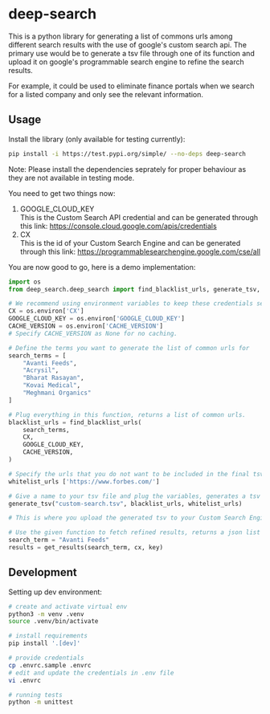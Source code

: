 # deep-search

This is a python library for generating a list of commons urls among different search results with the use of google's custom search api. The primary use would be to generate a tsv file through one of its function and upload it on google's programmable search engine to refine the search results.

For example, it could be used to eliminate finance portals when we search for a listed company and only see the relevant information.

## Usage

Install the library (only available for testing currently):

```bash
pip install -i https://test.pypi.org/simple/ --no-deps deep-search
```

Note: Please install the dependencies seprately for proper behaviour as they are not available in testing mode.

You need to get two things now:

1. GOOGLE_CLOUD_KEY\
   This is the Custom Search API credential and can be generated through this link:
   https://console.cloud.google.com/apis/credentials
2. CX\
   This is the id of your Custom Search Engine and can be generated through this link:
   https://programmablesearchengine.google.com/cse/all

You are now good to go, here is a demo implementation:

```python
import os
from deep_search.deep_search import find_blacklist_urls, generate_tsv, get_results

# We recommend using environment variables to keep these credentials secure, read GOOGLE_CLOUD_KEY, CX and CACHE_VERSION from the environment variables.
CX = os.environ['CX']
GOOGLE_CLOUD_KEY = os.environ['GOOGLE_CLOUD_KEY']
CACHE_VERSION = os.environ['CACHE_VERSION']
# Specify CACHE_VERSION as None for no caching.

# Define the terms you want to generate the list of common urls for
search_terms = [
    "Avanti Feeds",
    "Acrysil",
    "Bharat Rasayan",
    "Kovai Medical",
    "Meghmani Organics"
]

# Plug everything in this function, returns a list of common urls.
blacklist_urls = find_blacklist_urls(
    search_terms,
    CX,
    GOOGLE_CLOUD_KEY,
    CACHE_VERSION,
)

# Specify the urls that you do not want to be included in the final tsv file.
whitelist_urls ['https://www.forbes.com/']

# Give a name to your tsv file and plug the variables, generates a tsv file.
generate_tsv("custom-search.tsv", blacklist_urls, whitelist_urls)

# This is where you upload the generated tsv to your Custom Search Engine at https://programmablesearchengine.google.com/cse/all (manually).

# Use the given function to fetch refined results, returns a json list with title and link property.
search_term = "Avanti Feeds"
results = get_results(search_term, cx, key)
```

## Development

Setting up dev environment:

```bash
# create and activate virtual env
python3 -m venv .venv
source .venv/bin/activate

# install requirements
pip install '.[dev]'

# provide credentials
cp .envrc.sample .envrc
# edit and update the credentials in .env file
vi .envrc

# running tests
python -m unittest
```
